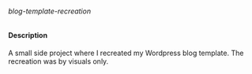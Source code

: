 ###### blog-template-recreation

#### Description
A small side project where I recreated my Wordpress blog template. The recreation was by visuals only.
